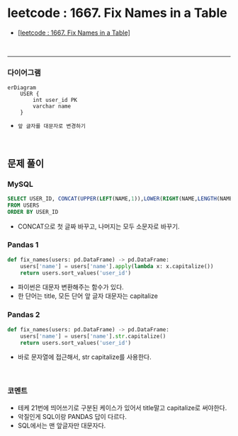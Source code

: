 # leetcode : 1667. Fix Names in a Table

* [[leetcode : 1667. Fix Names in a Table]](https://leetcode.com/problems/fix-names-in-a-table/description/)
<br>

---

### **다이어그램**
```mermaid
erDiagram
    USER {
        int user_id PK
        varchar name
    }
```

* `앞 글자를 대문자로 변경하기`

<br>

## 문제 풀이

### **MySQL**
```SQL
SELECT USER_ID, CONCAT(UPPER(LEFT(NAME,1)),LOWER(RIGHT(NAME,LENGTH(NAME)-1))) AS NAME
FROM USERS
ORDER BY USER_ID
```

* CONCAT으로 첫 글짜 바꾸고, 나머지는 모두 소문자로 바꾸기.
  
### **Pandas 1**
```python
def fix_names(users: pd.DataFrame) -> pd.DataFrame:
    users['name'] = users['name'].apply(lambda x: x.capitalize())
    return users.sort_values('user_id')
```

* 파이썬은 대문자 변환해주는 함수가 있다.
* 한 단어는 title, 모든 단어 앞 글자 대문자는 capitalize
  
### **Pandas 2**
```python
def fix_names(users: pd.DataFrame) -> pd.DataFrame:
    users['name'] = users['name'].str.capitalize()
    return users.sort_values('user_id')
```

* 바로 문자열에 접근해서, str capitalize를 사용한다.
  
<br>

### **코멘트**
* 테케 21번에 띄어쓰기로 구분된 케이스가 있어서 title말고 capitalize로 써야한다.
* 악질인게 SQL이랑 PANDAS 답이 다르다.
* SQL에서는 맨 앞글자만 대문자다.